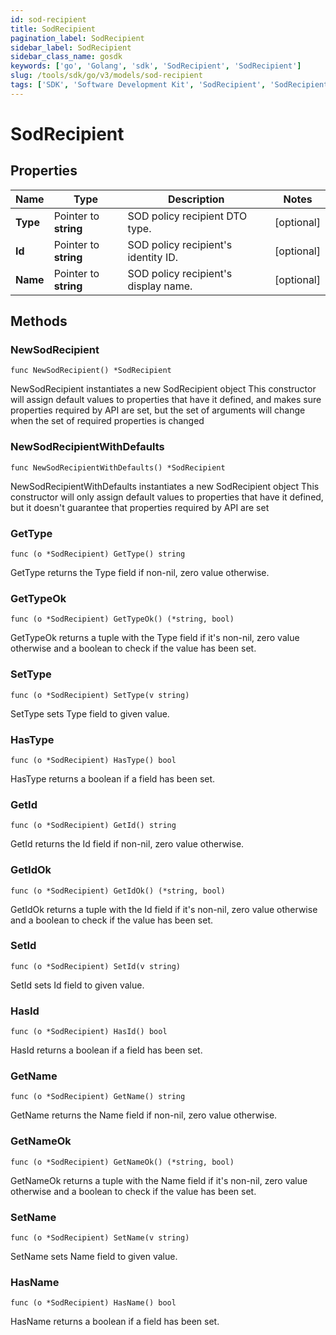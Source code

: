 ```yaml
---
id: sod-recipient
title: SodRecipient
pagination_label: SodRecipient
sidebar_label: SodRecipient
sidebar_class_name: gosdk
keywords: ['go', 'Golang', 'sdk', 'SodRecipient', 'SodRecipient'] 
slug: /tools/sdk/go/v3/models/sod-recipient
tags: ['SDK', 'Software Development Kit', 'SodRecipient', 'SodRecipient']
---
```


# SodRecipient

## Properties

Name | Type | Description | Notes
------------ | ------------- | ------------- | -------------
**Type** | Pointer to **string** | SOD policy recipient DTO type. | [optional] 
**Id** | Pointer to **string** | SOD policy recipient&#39;s identity ID. | [optional] 
**Name** | Pointer to **string** | SOD policy recipient&#39;s display name. | [optional] 

## Methods

### NewSodRecipient

`func NewSodRecipient() *SodRecipient`

NewSodRecipient instantiates a new SodRecipient object
This constructor will assign default values to properties that have it defined,
and makes sure properties required by API are set, but the set of arguments
will change when the set of required properties is changed

### NewSodRecipientWithDefaults

`func NewSodRecipientWithDefaults() *SodRecipient`

NewSodRecipientWithDefaults instantiates a new SodRecipient object
This constructor will only assign default values to properties that have it defined,
but it doesn't guarantee that properties required by API are set

### GetType

`func (o *SodRecipient) GetType() string`

GetType returns the Type field if non-nil, zero value otherwise.

### GetTypeOk

`func (o *SodRecipient) GetTypeOk() (*string, bool)`

GetTypeOk returns a tuple with the Type field if it's non-nil, zero value otherwise
and a boolean to check if the value has been set.

### SetType

`func (o *SodRecipient) SetType(v string)`

SetType sets Type field to given value.

### HasType

`func (o *SodRecipient) HasType() bool`

HasType returns a boolean if a field has been set.

### GetId

`func (o *SodRecipient) GetId() string`

GetId returns the Id field if non-nil, zero value otherwise.

### GetIdOk

`func (o *SodRecipient) GetIdOk() (*string, bool)`

GetIdOk returns a tuple with the Id field if it's non-nil, zero value otherwise
and a boolean to check if the value has been set.

### SetId

`func (o *SodRecipient) SetId(v string)`

SetId sets Id field to given value.

### HasId

`func (o *SodRecipient) HasId() bool`

HasId returns a boolean if a field has been set.

### GetName

`func (o *SodRecipient) GetName() string`

GetName returns the Name field if non-nil, zero value otherwise.

### GetNameOk

`func (o *SodRecipient) GetNameOk() (*string, bool)`

GetNameOk returns a tuple with the Name field if it's non-nil, zero value otherwise
and a boolean to check if the value has been set.

### SetName

`func (o *SodRecipient) SetName(v string)`

SetName sets Name field to given value.

### HasName

`func (o *SodRecipient) HasName() bool`

HasName returns a boolean if a field has been set.


